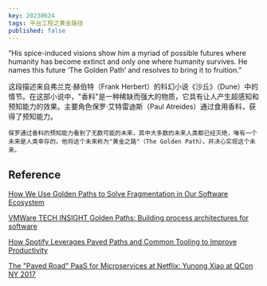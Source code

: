 ```yaml
---
key: 20230624
tags: 平台工程之黄金路径
published: false
---
```


“His spice-induced visions show him a myriad of possible futures where humanity has become extinct and only one where humanity survives. He names this future ‘The Golden Path’ and resolves to bring it to fruition.”

这段描述来自弗兰克·赫伯特（Frank Herbert）的科幻小说《沙丘》（Dune）中的情节。在这部小说中，"香料"是一种稀缺而强大的物质，它具有让人产生超感知和预知能力的效果。主要角色保罗·艾特雷迪斯（Paul Atreides）通过食用香料，获得了预知能力。

```保罗通过香料的预知能力看到了无数可能的未来，其中大多数的未来人类都已经灭绝，唯有一个未来是人类幸存的。他将这个未来称为"黄金之路"（The Golden Path），并决心实现这个未来。```



## Reference

[How We Use Golden Paths to Solve Fragmentation in Our Software Ecosystem](https://engineering.atspotify.com/2020/08/how-we-use-golden-paths-to-solve-fragmentation-in-our-software-ecosystem/)

[VMWare TECH INSIGHT Golden Paths: Building process architectures for software](https://tanzu.vmware.com/golden-paths?utm_source=CNCF&utm_medium=post&utm_campaign=SoK8s)

[How Spotify Leverages Paved Paths and Common Tooling to Improve Productivity](https://www.infoq.com/news/2021/03/spotify-paved-paths/)

[The "Paved Road" PaaS for Microservices at Netflix: Yunong Xiao at QCon NY 2017](https://www.infoq.com/news/2017/06/paved-paas-netflix/)


